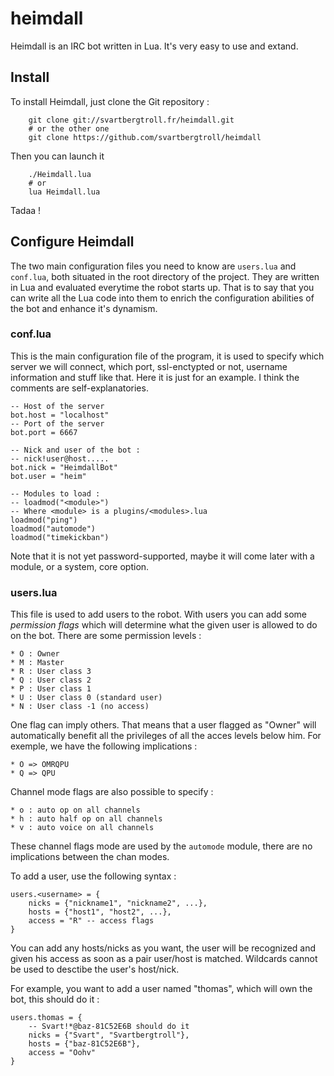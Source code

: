 heimdall
========

Heimdall is an IRC bot written in Lua. It's very easy to use
and extand.

## Install
To install Heimdall, just clone the Git repository :
```
	git clone git://svartbergtroll.fr/heimdall.git
	# or the other one
	git clone https://github.com/svartbergtroll/heimdall
```

Then you can launch it
```
	./Heimdall.lua
	# or
	lua Heimdall.lua
```

Tadaa !

## Configure Heimdall
The two main configuration files you need to know are `users.lua` and
`conf.lua`, both situated in the root directory of the project.
They are written in Lua and evaluated everytime the robot starts up.
That is to say  that you can write all the Lua code into them to enrich
the configuration abilities of the bot and enhance it's dynamism.

### conf.lua
This is the main configuration file of the program, it is used to specify
which server we will connect, which port, ssl-enctypted or not, username
information and stuff like that. Here it is just for an example. I think the
comments are self-explanatories.
```
-- Host of the server
bot.host = "localhost"
-- Port of the server
bot.port = 6667

-- Nick and user of the bot :
-- nick!user@host.....
bot.nick = "HeimdallBot"
bot.user = "heim"

-- Modules to load :
-- loadmod("<module>")
-- Where <module> is a plugins/<modules>.lua
loadmod("ping")
loadmod("automode")
loadmod("timekickban")
```

Note that it is not yet password-supported, maybe it will come later with
a module, or a system, core option.

### users.lua
This file is used to add users to the robot. With users you can add some
*permission flags* which will determine what the given user is allowed to
do on the bot. There are some permission levels :
 
	* O : Owner
	* M : Master
	* R : User class 3
	* Q : User class 2
	* P : User class 1
	* U : User class 0 (standard user)
	* N : User class -1 (no access)

One flag can imply others. That means that a user flagged as "Owner" will
automatically benefit all the privileges of all the acces levels below him.
For exemple, we have the following implications :

	* O => OMRQPU
	* Q => QPU

Channel mode flags are also possible to specify :

	* o : auto op on all channels
	* h : auto half op on all channels
	* v : auto voice on all channels

These channel flags mode are used by the `automode` module, there are no
implications between the chan modes.

To add a user, use the following syntax :
```
users.<username> = {
	nicks = {"nickname1", "nickname2", ...},
	hosts = {"host1", "host2", ...},
	access = "R" -- access flags
}
```
You can add any hosts/nicks as you want, the user will be recognized and
given his access as soon as a pair user/host is matched. Wildcards cannot
be used to desctibe the user's host/nick.

For example, you want to add a user named "thomas", which will own the bot,
this should do it :
```
users.thomas = {
	-- Svart!*@baz-81C52E6B should do it
	nicks = {"Svart", "Svartbergtroll"},
	hosts = {"baz-81C52E6B"},
	access = "Oohv"
}
```
